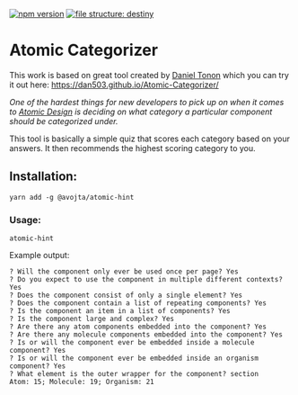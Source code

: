 [![npm version](https://badge.fury.io/js/%40avojta%2Fatomic-hint.svg)](https://badge.fury.io/js/%40avojta%2Fatomic-hint)
[![file structure: destiny](https://img.shields.io/badge/file%20structure-destiny-7a49ff?style=flat)](https://github.com/benawad/destiny)

# Atomic Categorizer

This work is based on great tool created by [Daniel Tonon](https://github.com/Dan503/) which you can try it out here: https://dan503.github.io/Atomic-Categorizer/

*One of the hardest things for new developers to pick up on when it comes to [Atomic Design](http://bradfrost.com/blog/post/atomic-web-design/) is deciding on what category a particular component should be categorized under.*

This tool is basically a simple quiz that scores each category based on your answers. It then recommends the highest scoring category to you.

## Installation:
```shell script
yarn add -g @avojta/atomic-hint
```

### Usage:
```shell script
atomic-hint
```

Example output:
```
? Will the component only ever be used once per page? Yes
? Do you expect to use the component in multiple different contexts? Yes
? Does the component consist of only a single element? Yes
? Does the component contain a list of repeating components? Yes
? Is the component an item in a list of components? Yes
? Is the component large and complex? Yes
? Are there any atom components embedded into the component? Yes
? Are there any molecule components embedded into the component? Yes
? Is or will the component ever be embedded inside a molecule component? Yes
? Is or will the component ever be embedded inside an organism component? Yes
? What element is the outer wrapper for the component? section
Atom: 15; Molecule: 19; Organism: 21
```
